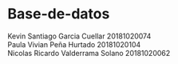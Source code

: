 # Base-de-datos
Kevin Santiago Garcia Cuellar 20181020074  
Paula Vivian Peña Hurtado 20181020104  
Nicolas Ricardo Valderrama Solano 20181020062
